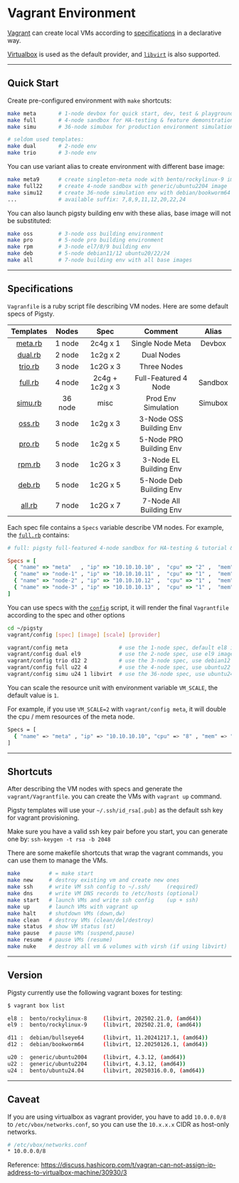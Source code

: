 # Vagrant Environment

[Vagrant](https://www.vagrantup.com/) can create local VMs according to [specifications](#Specifications) in a declarative way.

[Virtualbox](https://www.virtualbox.org/) is used as the default provider, and [`libvirt`](https://vagrant-libvirt.github.io/vagrant-libvirt/) is also supported.



--------

## Quick Start

Create pre-configured environment with `make` shortcuts:

```bash
make meta       # 1-node devbox for quick start, dev, test & playground
make full       # 4-node sandbox for HA-testing & feature demonstration
make simu       # 36-node simubox for production environment simulation

# seldom used templates:
make dual       # 2-node env
make trio       # 3-node env
```

You can use variant alias to create environment with different base image:

```bash
make meta9      # create singleton-meta node with bento/rockylinux-9 image
make full22     # create 4-node sandbox with generic/ubuntu2204 image
make simu12     # create 36-node simulation env with debian/bookworm64 image
...             # available suffix: 7,8,9,11,12,20,22,24
```

You can also launch pigsty building env with these alias, base image will not be substituted:

```bash
make oss        # 3-node oss building environment 
make pro        # 5-node pro building environment
make rpm        # 3-node el7/8/9 building env
make deb        # 5-node debian11/12 ubuntu20/22/24
make all        # 7-node building env with all base images
```

--------

## Specifications

`Vagranfile` is a ruby script file describing VM nodes. Here are some default specs of Pigsty.

|        Templates        |  Nodes  |      Spec       |         Comment         |  Alias  |
|:-----------------------:|:-------:|:---------------:|:-----------------------:|:-------:|
| [meta.rb](spec/meta.rb) | 1 node  |    2c4g x 1     |    Single Node Meta     | Devbox  |
| [dual.rb](spec/dual.rb) | 2 node  |    1c2g x 2     |       Dual Nodes        |         |
| [trio.rb](spec/trio.rb) | 3 node  |    1c2G x 3     |       Three Nodes       |         |
| [full.rb](spec/full.rb) | 4 node  | 2c4g + 1c2g x 3 |  Full-Featured 4 Node   | Sandbox |
| [simu.rb](spec/simu.rb) | 36 node |      misc       |   Prod Env Simulation   | Simubox |
|  [oss.rb](spec/oss.rb)  | 3 node  |    1c2g x 3     | 3-Node OSS Building Env |         |
|  [pro.rb](spec/pro.rb)  | 5 node  |    1c2g x 5     | 5-Node PRO Building Env |         |
|  [rpm.rb](spec/rpm.rb)  | 3 node  |    1c2G x 3     | 3-Node EL Building Env  |         |
|  [deb.rb](spec/deb.rb)  | 5 node  |    1c2G x 5     | 5-Node Deb Building Env |         |
|  [all.rb](spec/all.rb)  | 7 node  |    1c2G x 7     | 7-Node All Building Env |         |

Each spec file contains a `Specs` variable describe VM nodes. For example, the [`full.rb`](spec/full.rb) contains:

```ruby
# full: pigsty full-featured 4-node sandbox for HA-testing & tutorial & practices

Specs = [
  { "name" => "meta"   , "ip" => "10.10.10.10" ,  "cpu" => "2" ,  "mem" => "4096" ,  "image" => "bento/rockylinux-9"  },
  { "name" => "node-1" , "ip" => "10.10.10.11" ,  "cpu" => "1" ,  "mem" => "2048" ,  "image" => "bento/rockylinux-9"  },
  { "name" => "node-2" , "ip" => "10.10.10.12" ,  "cpu" => "1" ,  "mem" => "2048" ,  "image" => "bento/rockylinux-9"  },
  { "name" => "node-3" , "ip" => "10.10.10.13" ,  "cpu" => "1" ,  "mem" => "2048" ,  "image" => "bento/rockylinux-9"  },
]

```

You can use specs with the [`config`](config) script, it will render the final `Vagrantfile` according to the spec and other options

```bash
cd ~/pigsty
vagrant/config [spec] [image] [scale] [provider]

vagrant/config meta                # use the 1-node spec, default el8 image
vagrant/config dual el9            # use the 2-node spec, use el9 image instead 
vagrant/config trio d12 2          # use the 3-node spec, use debian12 image, double the cpu/mem resource
vagrant/config full u22 4          # use the 4-node spec, use ubuntu22 image instead, use 4x cpu/mem resource         
vagrant/config simu u24 1 libvirt  # use the 36-node spec, use ubuntu24 image instead, use libvirt as provider instead of virtualbox 
```

You can scale the resource unit with environment variable `VM_SCALE`, the default value is `1`.

For example, if you use `VM_SCALE=2` with `vagrant/config meta`, it will double the cpu / mem resources of the meta
node.

```bash
Specs = [
  { "name" => "meta" , "ip" => "10.10.10.10", "cpu" => "8" , "mem" => "16384" , "image" => "bento/rockylinux-9" },
]
````

--------

## Shortcuts

After describing the VM nodes with specs and generate the `vagrant/Vagrantfile`. you can create the VMs with `vagrant up` command.

Pigsty templates will use your `~/.ssh/id_rsa[.pub]` as the default ssh key for vagrant provisioning.

Make sure you have a valid ssh key pair before you start, you can generate one by: `ssh-keygen -t rsa -b 2048`

There are some makefile shortcuts that wrap the vagrant commands, you can use them to manage the VMs.

```bash
make         # = make start
make new     # destroy existing vm and create new ones
make ssh     # write VM ssh config to ~/.ssh/     (required)
make dns     # write VM DNS records to /etc/hosts (optional)
make start   # launch VMs and write ssh config    (up + ssh) 
make up      # launch VMs with vagrant up
make halt    # shutdown VMs (down,dw)
make clean   # destroy VMs (clean/del/destroy)
make status  # show VM status (st)
make pause   # pause VMs (suspend,pause)
make resume  # pause VMs (resume)
make nuke    # destroy all vm & volumes with virsh (if using libvirt) 
```


--------

## Version

Pigsty currently use the following vagrant boxes for testing:

```bash
$ vagrant box list

el8 :  bento/rockylinux-8     (libvirt, 202502.21.0, (amd64))
el9 :  bento/rockylinux-9     (libvirt, 202502.21.0, (amd64))

d11 :  debian/bullseye64      (libvirt, 11.20241217.1, (amd64))  
d12 :  debian/bookworm64      (libvirt, 12.20250126.1, (amd64))

u20 :  generic/ubuntu2004     (libvirt, 4.3.12, (amd64))
u22 :  generic/ubuntu2204     (libvirt, 4.3.12, (amd64))
u24 :  bento/ubuntu24.04      (libvirt, 20250316.0.0, (amd64))
```


--------

## Caveat

If you are using virtualbox as vagrant provider, 
you have to add `10.0.0.0/8` to `/etc/vbox/networks.conf`, 
so you can use the `10.x.x.x` CIDR as host-only networks.

```bash
# /etc/vbox/networks.conf
* 10.0.0.0/8
```

Reference: https://discuss.hashicorp.com/t/vagran-can-not-assign-ip-address-to-virtualbox-machine/30930/3